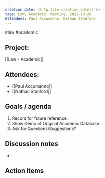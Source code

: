 ```yaml
---
creation date: <% tp.file.creation_date() %>
tags: LAW, Academic, Meeting, 2022-10-20
Attendees: Paul Accumanno, Nathan Stanford
---
```

#law #academic 

## Project:
[[Law - Academic]]

## Attendees:
* [[Paul Accumanno]]
* [[Nathan Stanford]]

## Goals / agenda 
1. Record for future reference.
2. Show Demo of Original Academic Database
3. Ask for Questions/Suggestions?

## Discussion notes
- 


## Action items
 


